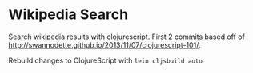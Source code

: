 # Wikipedia Search

Search wikipedia results with clojurescript. First 2 commits based off of http://swannodette.github.io/2013/11/07/clojurescript-101/.

Rebuild changes to ClojureScript with `lein cljsbuild auto`
